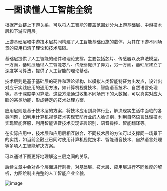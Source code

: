 # 一图读懂人工智能全貌

根据产业链上下游关系，可以将人工智能的覆盖范围划分为上游基础层、中游技术层和下游应用层。

上游基础层和中游技术层共同构建了人工智能基础设施的载体，为其在下游不同场景的应用扫清了理论和技术障碍。

基础层提供了人工智能的硬件和理论支撑，主要包括芯片、传感器以及算法模型。一方面，基础层通过人工智能芯片、传感器提供了算力，另一方面，基础层建立了深度学习算法，提供了人工智能的理论基础。

技术层则是基于基础层的硬件和理论架构，以模拟人类智能特征为出发点，设计出对应于实践应用的通用方法，如计算机视觉技术、智能语音技术、自然语言处理等。基于深度学习算法，这些方法通过收集不同场景下的大数据，可以真实对应大脑的某类功能，形成特定的技术处理方案。

应用层则是基于技术层的方案，将技术应用到具体行业，解决现实生活中面临的各类问题，如利用计算机视觉技术实现安防行业的人脸识别，利用自然语言处理技术实现智能客服，利用智能语音技术实现语言识别、语音操控、智能翻译等。

在实际应用中，技术层和应用层相互融合，不同技术层的方法可以支撑同一场景下的实践，如当前金融业已同时使用计算机视觉技术、智能语音技术、自然语言处理等多项人工智能解决方案。

可以通过下图更好地理解这三层之间的关系。

后续文章中会对各个层面进行剖析，对基础层、技术层、应用层进行不同维度的解析，力图绘制出完整的人工智能产业全貌。

![image](https://user-images.githubusercontent.com/13718575/153546385-c31d5595-26c7-4e71-86ea-4a69df52a9bf.png)
